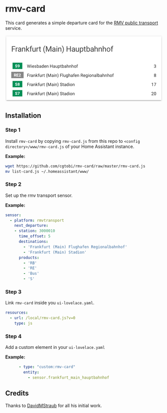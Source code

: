 # rmv-card

This card generates a simple departure card for the [RMV public transport](https://www.home-assistant.io/components/sensor.rmvtransport/) service.

![example](example.png)

## Installation

### Step 1

Install `rmv-card` by copying `rmv-card.js` from this repo to `<config directory>/www/rmv-card.js` of your Home Assistant instance.

**Example:**

```bash
wget https://github.com/cgtobi/rmv-card/raw/master/rmv-card.js
mv list-card.js ~/.homeassistant/www/
```

### Step 2

Set up the rmv transport sensor.

**Example:**

```yaml
sensor:
  - platform: rmvtransport
    next_departure:
    - station: 3000010
      time_offset: 5
      destinations:
        - 'Frankfurt (Main) Flughafen Regionalbahnhof'
        - 'Frankfurt (Main) Stadion'
      products:
        - 'RB'
        - 'RE'
        - 'Bus'
        - 'S'
```

### Step 3

Link `rmv-card` inside you `ui-lovelace.yaml`.

```yaml
resources:
  - url: /local/rmv-card.js?v=0
    type: js
```

### Step 4

Add a custom element in your `ui-lovelace.yaml`

**Example:**

```yaml
      - type: "custom:rmv-card"
        entity:
          - sensor.frankfurt_main_hauptbahnhof
```

## Credits

Thanks to [DavidMStraub](https://github.com/DavidMStraub) for all his initial work.

